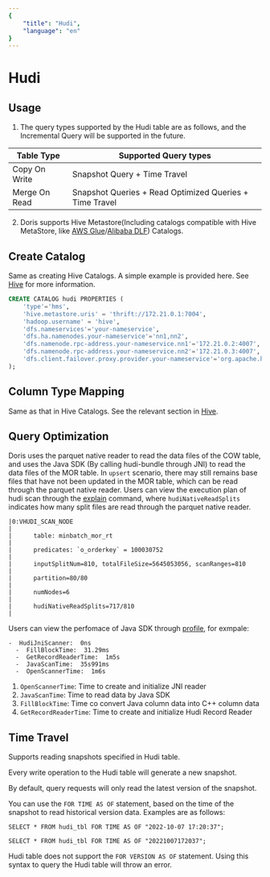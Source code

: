 ```yaml
---
{
    "title": "Hudi",
    "language": "en"
}
---
```


<!-- 
Licensed to the Apache Software Foundation (ASF) under one
or more contributor license agreements.  See the NOTICE file
distributed with this work for additional information
regarding copyright ownership.  The ASF licenses this file
to you under the Apache License, Version 2.0 (the
"License"); you may not use this file except in compliance
with the License.  You may obtain a copy of the License at

  http://www.apache.org/licenses/LICENSE-2.0

Unless required by applicable law or agreed to in writing,
software distributed under the License is distributed on an
"AS IS" BASIS, WITHOUT WARRANTIES OR CONDITIONS OF ANY
KIND, either express or implied.  See the License for the
specific language governing permissions and limitations
under the License.
-->


# Hudi

## Usage

1. The query types supported by the Hudi table are as follows, and the Incremental Query will be supported in the future.

|  Table Type   | Supported Query types  |
|  ----  | ----  |
| Copy On Write  | Snapshot Query + Time Travel |
| Merge On Read  | Snapshot Queries + Read Optimized Queries + Time Travel |

2. Doris supports Hive Metastore(Including catalogs compatible with Hive MetaStore, like [AWS Glue](./hive.md)/[Alibaba DLF](./dlf.md)) Catalogs.

## Create Catalog

Same as creating Hive Catalogs. A simple example is provided here. See [Hive](./hive.md) for more information.

```sql
CREATE CATALOG hudi PROPERTIES (
    'type'='hms',
    'hive.metastore.uris' = 'thrift://172.21.0.1:7004',
    'hadoop.username' = 'hive',
    'dfs.nameservices'='your-nameservice',
    'dfs.ha.namenodes.your-nameservice'='nn1,nn2',
    'dfs.namenode.rpc-address.your-nameservice.nn1'='172.21.0.2:4007',
    'dfs.namenode.rpc-address.your-nameservice.nn2'='172.21.0.3:4007',
    'dfs.client.failover.proxy.provider.your-nameservice'='org.apache.hadoop.hdfs.server.namenode.ha.ConfiguredFailoverProxyProvider'
);
```

## Column Type Mapping

Same as that in Hive Catalogs. See the relevant section in [Hive](./hive.md).

## Query Optimization
Doris uses the parquet native reader to read the data files of the COW table, and uses the Java SDK (By calling hudi-bundle through JNI) to read the data files of the MOR table. In `upsert` scenario, there may still remains base files that have not been updated in the MOR table, which can be read through the parquet native reader. Users can view the execution plan of hudi scan through the [explain](../../advanced/best-practice/query-analysis.md) command, where `hudiNativeReadSplits` indicates how many split files are read through the parquet native reader.
```
|0:VHUDI_SCAN_NODE                                                             |
|      table: minbatch_mor_rt                                                  |
|      predicates: `o_orderkey` = 100030752                                    |
|      inputSplitNum=810, totalFileSize=5645053056, scanRanges=810             |
|      partition=80/80                                                         |
|      numNodes=6                                                              |
|      hudiNativeReadSplits=717/810                                            |
```
Users can view the perfomace of Java SDK through [profile](../../admin-manual/http-actions/fe/profile-action.md), for exmpale:
```
-  HudiJniScanner:  0ns
  -  FillBlockTime:  31.29ms
  -  GetRecordReaderTime:  1m5s
  -  JavaScanTime:  35s991ms
  -  OpenScannerTime:  1m6s
```
1. `OpenScannerTime`: Time to create and initialize JNI reader
2. `JavaScanTime`: Time to read data by Java SDK
3. `FillBlockTime`: Time co convert Java column data into C++ column data
4. `GetRecordReaderTime`: Time to create and initialize Hudi Record Reader

## Time Travel

Supports reading snapshots specified in Hudi table.

Every write operation to the Hudi table will generate a new snapshot.

By default, query requests will only read the latest version of the snapshot.

You can use the `FOR TIME AS OF` statement, based on the time of the snapshot to read historical version data. Examples are as follows:

`SELECT * FROM hudi_tbl FOR TIME AS OF "2022-10-07 17:20:37";`

`SELECT * FROM hudi_tbl FOR TIME AS OF "20221007172037";`

Hudi table does not support the `FOR VERSION AS OF` statement. Using this syntax to query the Hudi table will throw an error.
